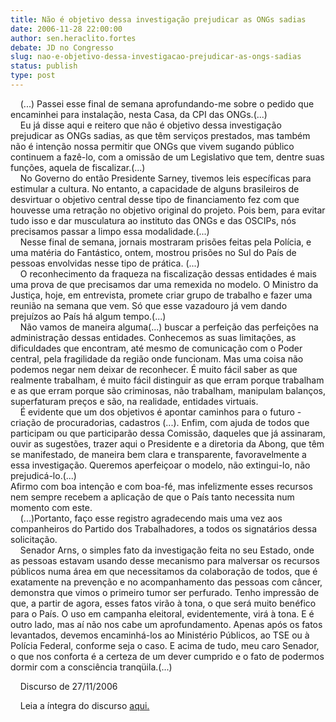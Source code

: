 ```yaml
---
title: Não é objetivo dessa investigação prejudicar as ONGs sadias
date: 2006-11-28 22:00:00
author: sen.heraclito.fortes
debate: JD no Congresso
slug: nao-e-objetivo-dessa-investigacao-prejudicar-as-ongs-sadias
status: publish 
type: post
---
```


    (...) Passei esse final de semana aprofundando-me sobre o pedido que encaminhei para instalação, nesta Casa, da CPI das ONGs.(...)   
    Eu já disse aqui e reitero que não é objetivo dessa investigação prejudicar as ONGs sadias, as que têm serviços prestados, mas também não é intenção nossa permitir que ONGs que vivem sugando público continuem a fazê-lo, com a omissão de um Legislativo que tem, dentre suas funções, aquela de fiscalizar.(...)   
    No Governo do então Presidente Sarney, tivemos leis específicas para estimular a cultura. No entanto, a capacidade de alguns brasileiros de desvirtuar o objetivo central desse tipo de financiamento fez com que houvesse uma retração no objetivo original do projeto. Pois bem, para evitar tudo isso e dar musculatura ao instituto das ONGs e das OSCIPs, nós precisamos passar a limpo essa modalidade.(...)   
    Nesse final de semana, jornais mostraram prisões feitas pela Polícia, e uma matéria do Fantástico, ontem, mostrou prisões no Sul do País de pessoas envolvidas nesse tipo de prática. (...)   
    O reconhecimento da fraqueza na fiscalização dessas entidades é mais uma prova de que precisamos dar uma remexida no modelo. O Ministro da Justiça, hoje, em entrevista, promete criar grupo de trabalho e fazer uma reunião na semana que vem. Só que esse vazadouro já vem dando prejuízos ao País há algum tempo.(...)   
    Não vamos de maneira alguma(...) buscar a perfeição das perfeições na administração dessas entidades. Conhecemos as suas limitações, as dificuldades que encontram, até mesmo de comunicação com o Poder central, pela fragilidade da região onde funcionam. Mas uma coisa não podemos negar nem deixar de reconhecer. É muito fácil saber as que realmente trabalham, é muito fácil distinguir as que erram porque trabalham e as que erram porque são criminosas, não trabalham, manipulam balanços, superfaturam preços e são, na realidade, entidades virtuais.   
    É evidente que um dos objetivos é apontar caminhos para o futuro -criação de procuradorias, cadastros (...). Enfim, com ajuda de todos que participam ou que participarão dessa Comissão, daqueles que já assinaram, ouvir as sugestões, trazer aqui o Presidente e a diretoria da Abong, que têm se manifestado, de maneira bem clara e transparente, favoravelmente a essa investigação. Queremos aperfeiçoar o modelo, não extingui-lo, não prejudicá-lo.(...)   
 Afirmo com boa intenção e com boa-fé, mas infelizmente esses recursos nem sempre recebem a aplicação de que o País tanto necessita num momento com este.  
    (...)Portanto, faço esse registro agradecendo mais uma vez aos companheiros do Partido dos Trabalhadores, a todos os signatários dessa solicitação.   
    Senador Arns, o simples fato da investigação feita no seu Estado, onde as pessoas estavam usando desse mecanismo para malversar os recursos públicos numa área em que necessitamos da colaboração de todos, que é exatamente na prevenção e no acompanhamento das pessoas com câncer, demonstra que vimos o primeiro tumor ser perfurado. Tenho impressão de que, a partir de agora, esses fatos virão à tona, o que será muito benéfico para o País. O uso em campanha eleitoral, evidentemente, virá à tona. E é outro lado, mas aí não nos cabe um aprofundamento. Apenas após os fatos levantados, devemos encaminhá-los ao Ministério Públicos, ao TSE ou à Polícia Federal, conforme seja o caso. E acima de tudo, meu caro Senador, o que nos conforta é a certeza de um dever cumprido e o fato de podermos dormir com a consciência tranqüila.(...)   
  
    Discurso de 27/11/2006  

    Leia a íntegra do discurso [aqui.](http://www.senado.gov.br/sf/atividade/plenario/sessao/disc/listaDisc.asp?s=203.4.52.O)



